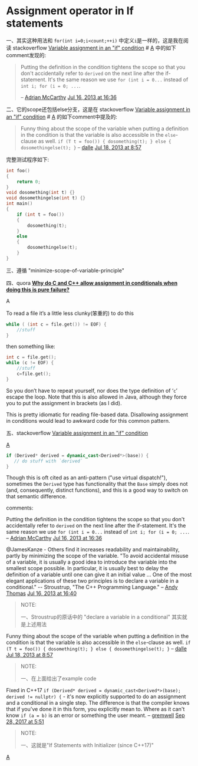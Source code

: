 # Assignment operator in If statements

一、其实这种用法和  `for(int i=0;i<count;++i)`  中定义`i`是一样的，这是我在阅读 stackoverflow [Variable assignment in an "if" condition](https://stackoverflow.com/questions/17681535/variable-assignment-in-an-if-condition) # [A](https://stackoverflow.com/a/17681782/10173843) 中的如下comment发现的:

> Putting the definition in the condition tightens the scope so that you don't accidentally refer to `derived` on the next line after the if-statement. It's the same reason we use `for (int i = 0...` instead of `int i; for (i = 0; ...`. 
>
> – [Adrian McCarthy](https://stackoverflow.com/users/1386054/adrian-mccarthy)  [Jul 16, 2013 at 16:36](https://stackoverflow.com/questions/17681535/variable-assignment-in-an-if-condition#comment25760207_17681782)

二、它的scope还包括else分支，这是在 stackoverflow [Variable assignment in an "if" condition](https://stackoverflow.com/questions/17681535/variable-assignment-in-an-if-condition) # [A](https://stackoverflow.com/a/17681782/10173843) 的如下comment中提及的:

> Funny thing about the scope of the variable when putting a definition in the condition is that the variable is also accessible in the `else`-clause as well. `if (T t = foo()) { dosomething(t); } else { dosomethingelse(t); }` – [dalle](https://stackoverflow.com/users/19100/dalle)  [Jul 18, 2013 at 8:57](https://stackoverflow.com/questions/17681535/variable-assignment-in-an-if-condition#comment25825749_17681782)

完整测试程序如下:

```C++
int foo()
{
    return 0;
}
void dosomething(int t) {}
void dosomethingelse(int t) {}
int main()
{
    if (int t = foo())
    {
        dosomething(t);
    }
    else
    {
        dosomethingelse(t);
    }
}

```

三、遵循 "minimize-scope-of-variable-principle" 

四、quora [**Why do C and C++ allow assignment in conditionals when doing this is pure failure?**](https://www.quora.com/Why-do-C-and-C++-allow-assignment-in-conditionals-when-doing-this-is-pure-failure)

A

To read a file it’s a little less clunky(笨重的) to do this

```C++
while ( (int c = file.get()) != EOF) { 
	//stuff 
} 
```

then something like:

```C++
int c = file.get(); 
while (c != EOF) { 
	//stuff 
	c=file.get(); 
} 
```

So you don’t have to repeat yourself, nor does the type definition of ‘`c`’ escape the loop. Note that this is also allowed in Java, although they force you to put the assignment in brackets (as I did).

This is pretty idiomatic for reading file-based data. Disallowing assignment in conditions would lead to awkward code for this common pattern.



五、stackoverflow [Variable assignment in an "if" condition](https://stackoverflow.com/questions/17681535/variable-assignment-in-an-if-condition) 



[A](https://stackoverflow.com/a/17681782/10173843)

```cpp
if (Derived* derived = dynamic_cast<Derived*>(base)) {
   // do stuff with `derived`
}
```

Though this is oft cited as an anti-pattern ("use virtual dispatch!"), sometimes the `Derived` type has functionality that the `Base` simply does not (and, consequently, distinct functions), and this is a good way to switch on that semantic difference.

comments: 

Putting the definition in the condition tightens the scope so that you don't accidentally refer to `derived` on the next line after the if-statement. It's the same reason we use `for (int i = 0...` instead of `int i; for (i = 0; ...`. – [Adrian McCarthy](https://stackoverflow.com/users/1386054/adrian-mccarthy)  [Jul 16, 2013 at 16:36](https://stackoverflow.com/questions/17681535/variable-assignment-in-an-if-condition#comment25760207_17681782)

@JamesKanze - Others find it increases readability and maintainability, partly by minimizing the scope of the variable. "To avoid accidental misuse of a variable, it is usually a good idea to introduce the variable into the smallest scope possible. In particular, it is usually best to delay the definition of a variable until one can give it an initial value ... One of the most elegant applications of these two principles is to declare a variable in a conditional." -- Stroustrup, "The C++ Programming Language." – [Andy Thomas](https://stackoverflow.com/users/202009/andy-thomas)  [Jul 16, 2013 at 16:40](https://stackoverflow.com/questions/17681535/variable-assignment-in-an-if-condition#comment25760354_17681782)

> NOTE:
>
> 一、Stroustrup的原话中的 "declare a variable in a conditional" 其实就是上述用法

Funny thing about the scope of the variable when putting a definition in the condition is that the variable is also accessible in the `else`-clause as well. `if (T t = foo()) { dosomething(t); } else { dosomethingelse(t); }` – [dalle](https://stackoverflow.com/users/19100/dalle)  [Jul 18, 2013 at 8:57](https://stackoverflow.com/questions/17681535/variable-assignment-in-an-if-condition#comment25825749_17681782)

> NOTE:
>
> 一、在上面给出了example code

Fixed in C++17 `if (Derived* derived = dynamic_cast<Derived*>(base); derived != nullptr) {` - it's now explicitly supported to do an assignment and a conditional in a single step. The difference is that the compiler knows that if you've done it in this form, you explicitly mean to. Where as it can't know `if (a = b)` is an error or something the user meant. – [gremwell](https://stackoverflow.com/users/1284610/gremwell)  [Sep 28, 2017 at 5:51](https://stackoverflow.com/questions/17681535/variable-assignment-in-an-if-condition#comment79878387_17681782)

> NOTE:
>
> 一、这就是"If Statements with Initializer (since C++17)"



[A](https://stackoverflow.com/a/18450261/10173843)

